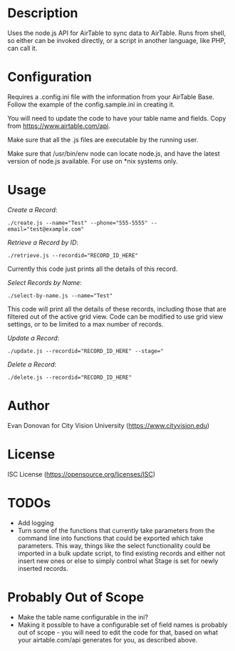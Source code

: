 Description
===========

Uses the node.js API for AirTable to sync data to AirTable.
Runs from shell, so either can be invoked directly, or a script
in another language, like PHP, can call it.

Configuration
=============

Requires a .config.ini file with the information from your AirTable Base.
Follow the example of the config.sample.ini in creating it.

You will need to update the code to have your table name and fields.
Copy from https://www.airtable.com/api.

Make sure that all the .js files are executable by the running user.

Make sure that /usr/bin/env node can locate node.js, and have the latest version of node.js available.
For use on *nix systems only.

Usage
=====

*Create a Record*:

`./create.js --name="Test" --phone="555-5555" --email="test@example.com"`

*Retrieve a Record by ID*:

`./retrieve.js --recordid="RECORD_ID_HERE"`

Currently this code just prints all the details of this record.

*Select Records by Name*:

`./select-by-name.js --name="Test"`

This code will print all the details of these records, including those that are filtered out of the active grid view.
Code can be modified to use grid view settings, or to be limited to a max number of records.

*Update a Record*:

`./update.js --recordid="RECORD_ID_HERE" --stage="`

*Delete a Record*:

`./delete.js --recordid="RECORD_ID_HERE"`


Author
======
Evan Donovan for City Vision University (https://www.cityvision.edu)

License
========
ISC License (https://opensource.org/licenses/ISC)

TODOs
=====

* Add logging
* Turn some of the functions that currently take parameters from the command line into functions that could be exported which take parameters.
  This way, things like the select functionality could be imported in a bulk update script, to find existing records and either not insert new ones
  or else to simply control what Stage is set for newly inserted records.

Probably Out of Scope
=====================

* Make the table name configurable in the ini?
* Making it possible to have a configurable set of field names is probably
  out of scope - you will need to edit the code for that,
  based on what your airtable.com/api generates for you, as described above.
